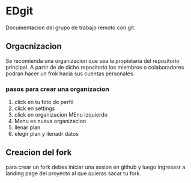 # EDgit
Documentacion del grupo de trabajo remoto con git.

## Orgacnizacion

Se recomienda una organizacion que sea la propietaria del repositorio principal. A partir de de dicho repositorio los miembros o colaboradores podran hacer un frok hacia sus cuentas  personales. 


### pasos para crear una organizacion

1. click en tu foto de perfil 
2. click en settings
3. click en organizacion MEnu Izquierdo
4. Menu es nueva organizacion 
5. llenar plan
6. elegir plan y llenadr datos


## Creacion del  fork

para crear un fork debes iniciar una sesion en github y luego ingresasr a landing page del proyecto al que quieras sacar tu fork.


